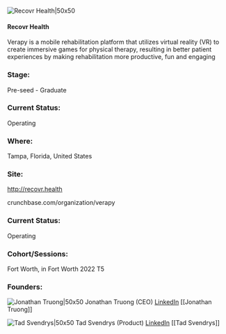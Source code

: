 

![Recovr Health|50x50](https://apimg.techstars.com/profiles/1665784525224_425806.png)

#### Recovr Health
Verapy is a mobile rehabilitation platform that utilizes virtual reality (VR) to create immersive games for physical therapy, resulting in better patient experiences by making rehabilitation more productive, fun and engaging

### Stage: 
Pre-seed - Graduate 

### Current Status: 
Operating

### Where:
Tampa, Florida, United States

### Site:
http://recovr.health



crunchbase.com/organization/verapy

### Current Status: 
Operating

### Cohort/Sessions: 
Fort Worth, in Fort Worth 2022 T5

### Founders: 

![Jonathan Truong|50x50]() Jonathan Truong (CEO) [LinkedIn](https://linkedin.com/in/jonxtrg) [[Jonathan Truong]]

![Tad Svendrys|50x50](https://www.f6s.com/content-resource/profiles/1831690_th2.jpg) Tad Svendrys (Product) [LinkedIn](https://linkedin.com/in/tad-svendrys-mba-2169b726) [[Tad Svendrys]]


